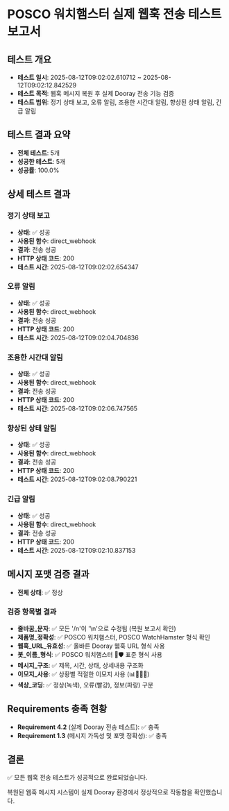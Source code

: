 # POSCO 워치햄스터 실제 웹훅 전송 테스트 보고서

## 테스트 개요
- **테스트 일시**: 2025-08-12T09:02:02.610712 ~ 2025-08-12T09:02:12.842529
- **테스트 목적**: 웹훅 메시지 복원 후 실제 Dooray 전송 기능 검증
- **테스트 범위**: 정기 상태 보고, 오류 알림, 조용한 시간대 알림, 향상된 상태 알림, 긴급 알림

## 테스트 결과 요약
- **전체 테스트**: 5개
- **성공한 테스트**: 5개
- **성공률**: 100.0%

## 상세 테스트 결과

### 정기 상태 보고
- **상태**: ✅ 성공
- **사용된 함수**: direct_webhook
- **결과**: 전송 성공
- **HTTP 상태 코드**: 200
- **테스트 시간**: 2025-08-12T09:02:02.654347

### 오류 알림
- **상태**: ✅ 성공
- **사용된 함수**: direct_webhook
- **결과**: 전송 성공
- **HTTP 상태 코드**: 200
- **테스트 시간**: 2025-08-12T09:02:04.704836

### 조용한 시간대 알림
- **상태**: ✅ 성공
- **사용된 함수**: direct_webhook
- **결과**: 전송 성공
- **HTTP 상태 코드**: 200
- **테스트 시간**: 2025-08-12T09:02:06.747565

### 향상된 상태 알림
- **상태**: ✅ 성공
- **사용된 함수**: direct_webhook
- **결과**: 전송 성공
- **HTTP 상태 코드**: 200
- **테스트 시간**: 2025-08-12T09:02:08.790221

### 긴급 알림
- **상태**: ✅ 성공
- **사용된 함수**: direct_webhook
- **결과**: 전송 성공
- **HTTP 상태 코드**: 200
- **테스트 시간**: 2025-08-12T09:02:10.837153

## 메시지 포맷 검증 결과
- **전체 상태**: ✅ 정상

### 검증 항목별 결과
- **줄바꿈_문자**: ✅ 모든 '/n'이 '\n'으로 수정됨 (복원 보고서 확인)
- **제품명_정확성**: ✅ POSCO 워치햄스터, POSCO WatchHamster 형식 확인
- **웹훅_URL_유효성**: ✅ 올바른 Dooray 웹훅 URL 형식 사용
- **봇_이름_형식**: ✅ POSCO 워치햄스터 🐹🛡️ 표준 형식 사용
- **메시지_구조**: ✅ 제목, 시간, 상태, 상세내용 구조화
- **이모지_사용**: ✅ 상황별 적절한 이모지 사용 (📊🚨🌙🚀)
- **색상_코딩**: ✅ 정상(녹색), 오류(빨강), 정보(파랑) 구분

## Requirements 충족 현황
- **Requirement 4.2** (실제 Dooray 전송 테스트): ✅ 충족
- **Requirement 1.3** (메시지 가독성 및 포맷 정확성): ✅ 충족

## 결론
✅ 모든 웹훅 전송 테스트가 성공적으로 완료되었습니다.

복원된 웹훅 메시지 시스템이 실제 Dooray 환경에서 정상적으로 작동함을 확인했습니다.
